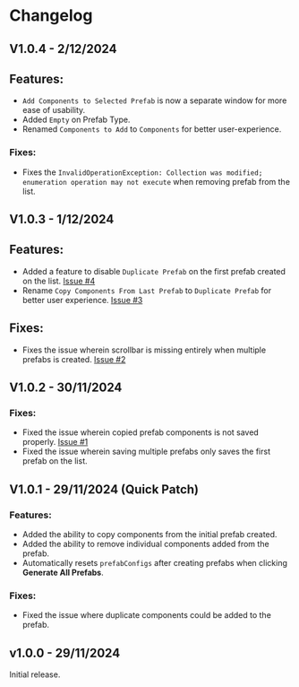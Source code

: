 # Changelog

## V1.0.4 - 2/12/2024
## Features:
- `Add Components to Selected Prefab` is now a separate window for more ease of usability.
- Added `Empty` on Prefab Type.
- Renamed ``Components to Add`` to ``Components`` for better user-experience.
### Fixes:
- Fixes the `InvalidOperationException: Collection was modified; enumeration operation may not execute` when removing prefab from the list.

## V1.0.3 - 1/12/2024
## Features:
- Added a feature to disable `Duplicate Prefab` on the first prefab created on the list. [Issue #4](https://github.com/haruchanz64/PrefabGenerator/issues/4)
- Rename `Copy Components From Last Prefab` to `Duplicate Prefab` for better user experience. [Issue #3](https://github.com/haruchanz64/PrefabGenerator/issues/3)

## Fixes:
- Fixes the issue wherein scrollbar is missing entirely when multiple prefabs is created. [Issue #2](https://github.com/haruchanz64/PrefabGenerator/issues/2)

## V1.0.2 - 30/11/2024
### Fixes:
- Fixed the issue wherein copied prefab components is not saved properly. [Issue #1](https://github.com/haruchanz64/PrefabGenerator/issues/1)
- Fixed the issue wherein saving multiple prefabs only saves the first prefab on the list.

## V1.0.1 - 29/11/2024 (Quick Patch)

### Features:
- Added the ability to copy components from the initial prefab created.
- Added the ability to remove individual components added from the prefab.
- Automatically resets `prefabConfigs` after creating prefabs when clicking **Generate All Prefabs**.

### Fixes:
- Fixed the issue where duplicate components could be added to the prefab.
## v1.0.0 - 29/11/2024

Initial release.
